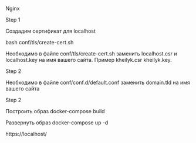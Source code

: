 Nginx

Step 1

Создадим сертификат для localhost

bash conf/tls/create-cert.sh

Необходимо в файле conf/tls/create-cert.sh заменить localhost.csr и localhost.key на имя вашего сайта. Пример kheilyk.csr kheilyk.key.

Step 2

Необходимо в файле conf/conf.d/default.conf заменить domain.tld на имя вашего сайта

Step 2

Построить образ
docker-compose build

Развернуть образ
docker-compose up -d



https://localhost/